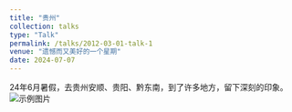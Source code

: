 ```yaml
---
title: "贵州"
collection: talks
type: "Talk"
permalink: /talks/2012-03-01-talk-1
venue: "遗憾而又美好的一个星期"
date: 2024-07-07
---
```

24年6月暑假，去贵州安顺、贵阳、黔东南，到了许多地方，留下深刻的印象。
![示例图片](https://example.com/image.jpg)
